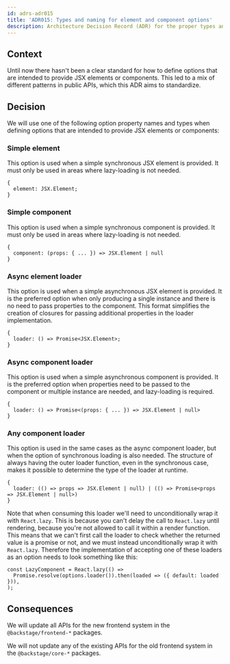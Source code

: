 ```yaml
---
id: adrs-adr015
title: 'ADR015: Types and naming for element and component options'
description: Architecture Decision Record (ADR) for the proper types and naming for element and component options
---
```


## Context

Until now there hasn't been a clear standard for how to define options that are intended to provide JSX elements or components. This led to a mix of different patterns in public APIs, which this ADR aims to standardize.

## Decision

We will use one of the following option property names and types when defining options that are intended to provide JSX elements or components:

### Simple element

This option is used when a simple synchronous JSX element is provided. It must only be used in areas where lazy-loading is not needed.

```tsx
{
  element: JSX.Element;
}
```

### Simple component

This option is used when a simple synchronous component is provided. It must only be used in areas where lazy-loading is not needed.

```tsx
{
  component: (props: { ... }) => JSX.Element | null
}
```

### Async element loader

This option is used when a simple asynchronous JSX element is provided. It is the preferred option when only producing a single instance and there is no need to pass properties to the component. This format simplifies the creation of closures for passing additional properties in the loader implementation.

```tsx
{
  loader: () => Promise<JSX.Element>;
}
```

### Async component loader

This option is used when a simple asynchronous component is provided. It is the preferred option when properties need to be passed to the component or multiple instance are needed, and lazy-loading is required.

```tsx
{
  loader: () => Promise<(props: { ... }) => JSX.Element | null>
}
```

### Any component loader

This option is used in the same cases as the async component loader, but when the option of synchronous loading is also needed. The structure of always having the outer loader function, even in the synchronous case, makes it possible to determine the type of the loader at runtime.

```tsx
{
  loader: (() => props => JSX.Element | null) | (() => Promise<props => JSX.Element | null>)
}
```

Note that when consuming this loader we'll need to unconditionally wrap it with `React.lazy`. This is because you can't delay the call to `React.lazy` until rendering, because you're not allowed to call it within a render function. This means that we can't first call the loader to check whether the returned value is a promise or not, and we must instead unconditionally wrap it with `React.lazy`. Therefore the implementation of accepting one of these loaders as an option needs to look something like this:

```tsx
const LazyComponent = React.lazy(() =>
  Promise.resolve(options.loader()).then(loaded => ({ default: loaded })),
);
```

## Consequences

We will update all APIs for the new frontend system in the `@backstage/frontend-*` packages.

We will not update any of the existing APIs for the old frontend system in the `@backstage/core-*` packages.
